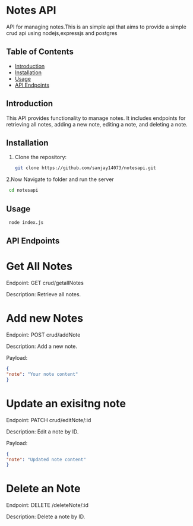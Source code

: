 # Notes API

API for managing notes.This is an simple api that aims to provide a simple crud api using nodejs,expressjs and postgres 

## Table of Contents

- [Introduction](#introduction)
- [Installation](#installation)
- [Usage](#usage)
- [API Endpoints](#api-endpoints)

## Introduction

This API provides functionality to manage notes. It includes endpoints for retrieving all notes, adding a new note, editing a note, and deleting a note.

## Installation

1. Clone the repository:

   ```bash
   git clone https://github.com/sanjay14073/notesapi.git

   ```
2.Now Navigate to folder and run the server
  ```bash
   cd notesapi
  ```

## Usage
  ```bash
   node index.js
  ```

## API Endpoints
# Get All Notes
Endpoint: GET crud/getallNotes

Description: Retrieve all notes.

# Add new Notes 

Endpoint: POST crud/addNote

Description: Add a new note.

Payload:
  ```json
  {
  "note": "Your note content"
  }
  ```

# Update an exisitng note

Endpoint: PATCH crud/editNote/:id

Description: Edit a note by ID.

Payload:

  ```json
  {
  "note": "Updated note content"
  }

  ```
# Delete an Note

Endpoint: DELETE /deleteNote/:id

Description: Delete a note by ID.
